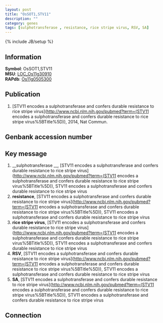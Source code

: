 ```yaml
---
layout: post
title: "OsSOT1,STV11"
description: ""
category: genes
tags: [sulphotransferase , resistance, rice stripe virus, RSV, SA]
---
```

{% include JB/setup %}

## Information
__Symbol__: OsSOT1,STV11  
__MSU__: [LOC_Os11g30910](http://rice.plantbiology.msu.edu/cgi-bin/ORF_infopage.cgi?orf=LOC_Os11g30910)  
__RAPdb__: [Os11g0505300](http://rapdb.dna.affrc.go.jp/viewer/gbrowse_details/irgsp1?name=Os11g0505300)  

## Publication
1. [STV11 encodes a sulphotransferase and confers durable resistance to rice stripe virus](http://www.ncbi.nlm.nih.gov/pubmed?term=(STV11 encodes a sulphotransferase and confers durable resistance to rice stripe virus%5BTitle%5D)), 2014, Nat Commun.

## Genbank accession number

## Key message
1. __sulphotransferase __, [STV11 encodes a sulphotransferase and confers durable resistance to rice stripe virus](http://www.ncbi.nlm.nih.gov/pubmed?term=(STV11 encodes a sulphotransferase and confers durable resistance to rice stripe virus%5BTitle%5D)), STV11 encodes a sulphotransferase and confers durable resistance to rice stripe virus
2. __resistance__, [STV11 encodes a sulphotransferase and confers durable resistance to rice stripe virus](http://www.ncbi.nlm.nih.gov/pubmed?term=(STV11 encodes a sulphotransferase and confers durable resistance to rice stripe virus%5BTitle%5D)), STV11 encodes a sulphotransferase and confers durable resistance to rice stripe virus
3. __rice stripe virus__, [STV11 encodes a sulphotransferase and confers durable resistance to rice stripe virus](http://www.ncbi.nlm.nih.gov/pubmed?term=(STV11 encodes a sulphotransferase and confers durable resistance to rice stripe virus%5BTitle%5D)), STV11 encodes a sulphotransferase and confers durable resistance to rice stripe virus
4. __RSV__, [STV11 encodes a sulphotransferase and confers durable resistance to rice stripe virus](http://www.ncbi.nlm.nih.gov/pubmed?term=(STV11 encodes a sulphotransferase and confers durable resistance to rice stripe virus%5BTitle%5D)), STV11 encodes a sulphotransferase and confers durable resistance to rice stripe virus
5. __SA__, [STV11 encodes a sulphotransferase and confers durable resistance to rice stripe virus](http://www.ncbi.nlm.nih.gov/pubmed?term=(STV11 encodes a sulphotransferase and confers durable resistance to rice stripe virus%5BTitle%5D)), STV11 encodes a sulphotransferase and confers durable resistance to rice stripe virus

## Connection


